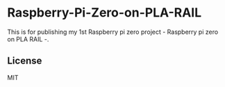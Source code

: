 # Raspberry-Pi-Zero-on-PLA-RAIL
This is for publishing my 1st Raspberry pi zero project - Raspberry pi zero on PLA RAIL -.
## License
MIT
